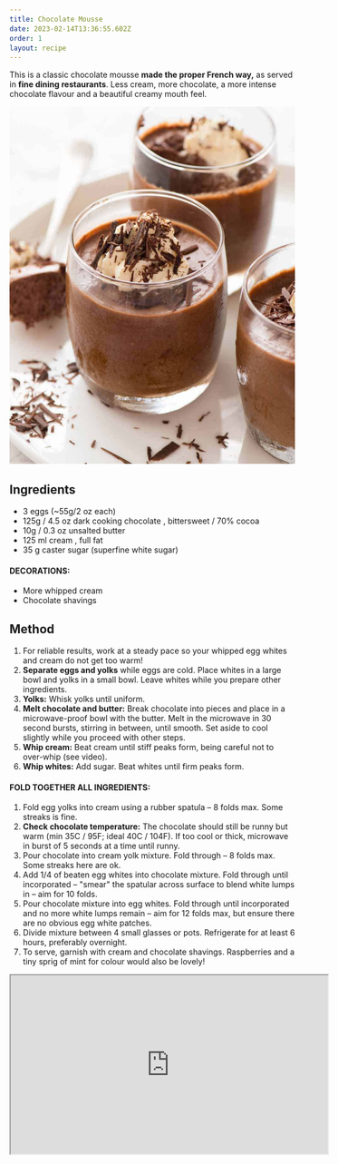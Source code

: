 ```yaml
---
title: Chocolate Mousse
date: 2023-02-14T13:36:55.602Z
order: 1
layout: recipe
---
```

This is a classic chocolate mousse **made the proper French way,** as served in **fine dining restaurants**. Less cream, more chocolate, a more intense chocolate flavour and a beautiful creamy mouth feel.

![](../uploads/chocolate-mousse_9.jpg)



## I﻿ngredients

* 3 eggs (~55g/2 oz each)
* 125g / 4.5 oz dark cooking chocolate , bittersweet / 70% cocoa 
* 10g / 0.3 oz unsalted butter
* 125 ml cream , full fat 
* 35 g caster sugar (superfine white sugar)

#### DECORATIONS:

* More whipped cream
* Chocolate shavings 



## **M﻿ethod**

1. For reliable results, work at a steady pace so your whipped egg whites and cream do not get too warm!
2. **Separate eggs and yolks** while eggs are cold. Place whites in a large bowl and yolks in a small bowl. Leave whites while you prepare other ingredients. 
3. **Yolks:** Whisk yolks until uniform.
4. **Melt chocolate and butter:** Break chocolate into pieces and place in a microwave-proof bowl with the butter. Melt in the microwave in 30 second bursts, stirring in between, until smooth. Set aside to cool slightly while you proceed with other steps.
5. **Whip cream:** Beat cream until stiff peaks form, being careful not to over-whip (see video).
6. **Whip whites:** Add sugar. Beat whites until firm peaks form.



#### FOLD TOGETHER ALL INGREDIENTS:

1. Fold egg yolks into cream using a rubber spatula – 8 folds max. Some streaks is fine.
2. **Check chocolate temperature:** The chocolate should still be runny but warm (min 35C / 95F; ideal 40C / 104F). If too cool or thick, microwave in burst of 5 seconds at a time until runny.
3. Pour chocolate into cream yolk mixture. Fold through – 8 folds max. Some streaks here are ok.
4. Add 1/4 of beaten egg whites into chocolate mixture. Fold through until incorporated – "smear" the spatular across surface to blend white lumps in – aim for 10 folds. 
5. Pour chocolate mixture into egg whites. Fold through until incorporated and no more white lumps remain – aim for 12 folds max, but ensure there are no obvious egg white patches.
6. Divide mixture between 4 small glasses or pots. Refrigerate for at least 6 hours, preferably overnight.
7. To serve, garnish with cream and chocolate shavings. Raspberries and a tiny sprig of mint for colour would also be lovely!

<div class="video-box"><iframe width="560" height="315" src="https://www.youtube.com/embed/https://youtu.be/YO74CgACqEY?rel=0" allow="accelerometer; autoplay; encrypted-media; gyroscope; picture-in-picture" allowfullscreen></iframe></div>
